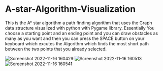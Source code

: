# A-star-Algorithm-Visualization
This is the A* star algorithm a path finding algorithm that uses the Graph data structure visualized with python with Pygame library.
Essentially You choose a starting point and an ending point and you can draw obstacles as many as you want and then you can press the SPACE button on your keyboard which excutes the Algorithm which finds the most short path between the two points that you already selected.

![Screenshot 2022-11-16 160429](https://user-images.githubusercontent.com/116681645/202217067-aa1fb320-c5d3-46fe-8524-d158ea7e7a62.png)
![Screenshot 2022-11-16 160513](https://user-images.githubusercontent.com/116681645/202217228-0674a6ee-23ef-4597-a3a8-00ae58f67856.png)
![Screenshot 2022-11-16 160541](https://user-images.githubusercontent.com/116681645/202217237-e9edf28d-4043-40a4-b924-d4d3b38d6bed.png)
